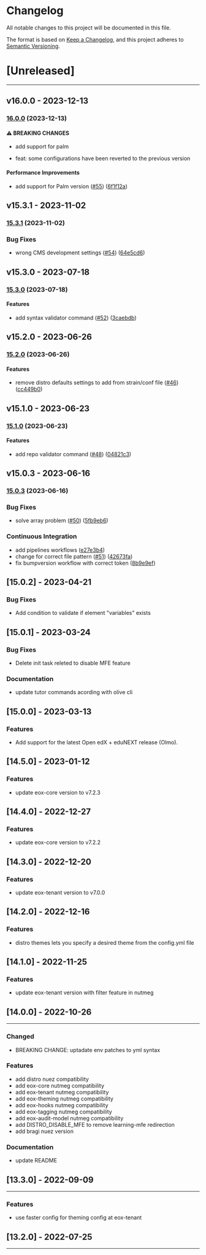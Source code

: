 # Changelog

All notable changes to this project will be documented in this file.

The format is based on [Keep a Changelog](https://keepachangelog.com/en/1.0.0/),
and this project adheres to [Semantic Versioning](https://semver.org/spec/v2.0.0.html).

# [Unreleased]


---

## v16.0.0 - 2023-12-13

### [16.0.0](https://github.com/eduNEXT/tutor-contrib-edunext-distro/compare/v15.3.1...v16.0.0) (2023-12-13)

#### ⚠ BREAKING CHANGES

* add support for palm
  
* feat: some configurations have been reverted to the previous version
  

#### Performance Improvements

* add support for Palm version ([#55](https://github.com/eduNEXT/tutor-contrib-edunext-distro/issues/55)) ([6f1f12a](https://github.com/eduNEXT/tutor-contrib-edunext-distro/commit/6f1f12a91d0c5a5920aa1c5dfab218060af8674e))

## v15.3.1 - 2023-11-02

### [15.3.1](https://github.com/eduNEXT/tutor-contrib-edunext-distro/compare/v15.3.0...v15.3.1) (2023-11-02)

### Bug Fixes

- wrong CMS development settings ([#54](https://github.com/eduNEXT/tutor-contrib-edunext-distro/issues/54)) ([64e5cd6](https://github.com/eduNEXT/tutor-contrib-edunext-distro/commit/64e5cd60e827295201bcbcc98e0f717853a05a2e))

## v15.3.0 - 2023-07-18

### [15.3.0](https://github.com/eduNEXT/tutor-contrib-edunext-distro/compare/v15.2.0...v15.3.0) (2023-07-18)

#### Features

- add syntax validator command ([#52](https://github.com/eduNEXT/tutor-contrib-edunext-distro/issues/52)) ([3caebdb](https://github.com/eduNEXT/tutor-contrib-edunext-distro/commit/3caebdb5b6ab3187118f2234b3ef3466a287dfae))

## v15.2.0 - 2023-06-26

### [15.2.0](https://github.com/eduNEXT/tutor-contrib-edunext-distro/compare/v15.1.0...v15.2.0) (2023-06-26)

#### Features

- remove distro defaults settings to add from strain/conf file ([#46](https://github.com/eduNEXT/tutor-contrib-edunext-distro/issues/46)) ([cc449b0](https://github.com/eduNEXT/tutor-contrib-edunext-distro/commit/cc449b0cf8dd5e8efbe04595a1c36544a5a4f2fa))

## v15.1.0 - 2023-06-23

### [15.1.0](https://github.com/eduNEXT/tutor-contrib-edunext-distro/compare/v15.0.3...v15.1.0) (2023-06-23)

#### Features

- add repo validator command ([#48](https://github.com/eduNEXT/tutor-contrib-edunext-distro/issues/48)) ([04821c3](https://github.com/eduNEXT/tutor-contrib-edunext-distro/commit/04821c379a52d71ef81a1ac9e78d1b4c317b1d4b))

## v15.0.3 - 2023-06-16

### [15.0.3](https://github.com/eduNEXT/tutor-contrib-edunext-distro/compare/v15.0.2...v15.0.3) (2023-06-16)

### Bug Fixes

- solve array problem ([#50](https://github.com/eduNEXT/tutor-contrib-edunext-distro/issues/50)) ([5fb9eb6](https://github.com/eduNEXT/tutor-contrib-edunext-distro/commit/5fb9eb6366d7bac42b6285111630130addddfa6c))

### Continuous Integration

- add pipelines workflows ([e27e3b4](https://github.com/eduNEXT/tutor-contrib-edunext-distro/commit/e27e3b4ef6b4785abbbd6b08041e6671d391bbb4))
- change for correct file pattern ([#51](https://github.com/eduNEXT/tutor-contrib-edunext-distro/issues/51)) ([42673fa](https://github.com/eduNEXT/tutor-contrib-edunext-distro/commit/42673fa5a50770521c16fca32fbe3b3ca20b672c))
- fix bumpversion workflow with correct token ([8b9e9ef](https://github.com/eduNEXT/tutor-contrib-edunext-distro/commit/8b9e9efd8769a7451bf3f0a93b2c4fb14a4453ad))

## [15.0.2] - 2023-04-21

### Bug Fixes

- Add condition to validate if element "variables" exists

## [15.0.1] - 2023-03-24

### Bug Fixes

- Delete init task releted to disable MFE feature

### Documentation

- update tutor commands acording with olive cli

## [15.0.0] - 2023-03-13

### Features

- Add support for the latest Open edX + eduNEXT release (Olmo).

## [14.5.0] - 2023-01-12

### Features

- update eox-core version to v7.2.3

## [14.4.0] - 2022-12-27

### Features

- update eox-core version to v7.2.2

## [14.3.0] - 2022-12-20

### Features

- update eox-tenant version to v7.0.0

## [14.2.0] - 2022-12-16

### Features

- distro themes lets you specify a desired theme from the config.yml file

## [14.1.0] - 2022-11-25

### Features

- update eox-tenant version with filter feature in nutmeg

## [14.0.0] - 2022-10-26


---

### Changed

- BREAKING CHANGE: uptadate env patches to yml syntax

### Features

- add distro nuez compatibility
- add eox-core nutmeg compatibility
- add eox-tenant nutmeg compatibility
- add eox-theming nutmeg compatibility
- add eox-hooks nutmeg compatibility
- add eox-tagging nutmeg compatibility
- add eox-audit-model nutmeg compatibility
- add DISTRO_DISABLE_MFE to remove learning-mfe redirection
- add bragi nuez version

### Documentation

- update README

## [13.3.0] - 2022-09-09


---

### Features

- use faster config for theming config at eox-tenant

## [13.2.0] - 2022-07-25


---

<!-- Content should be placed here -->